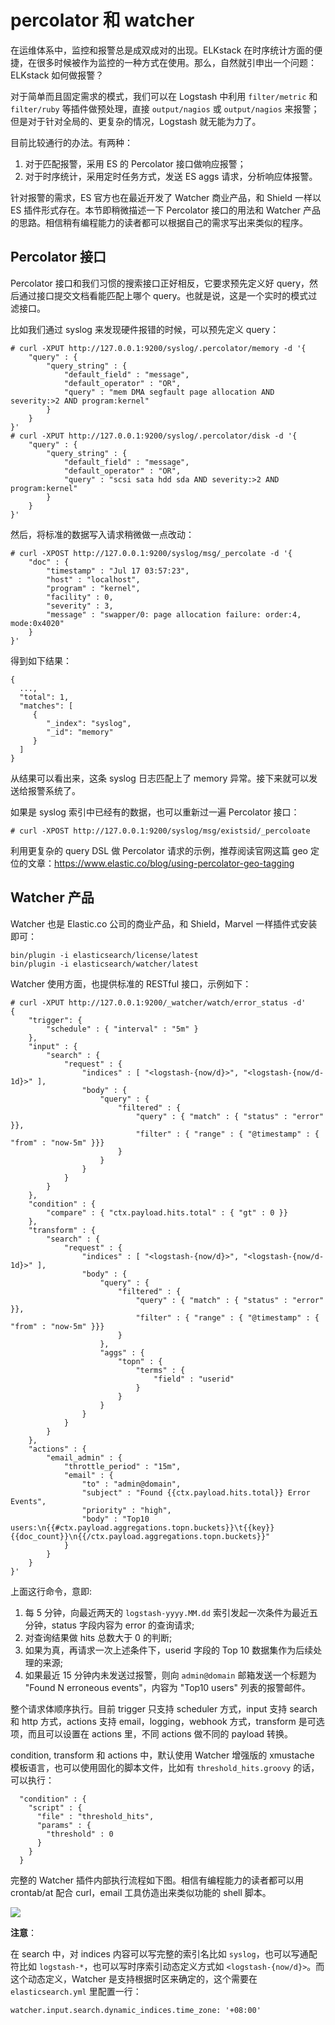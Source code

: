 # percolator 和 watcher

在运维体系中，监控和报警总是成双成对的出现。ELKstack 在时序统计方面的便捷，在很多时候被作为监控的一种方式在使用。那么，自然就引申出一个问题：ELKstack 如何做报警？

对于简单而且固定需求的模式，我们可以在 Logstash 中利用 `filter/metric` 和 `filter/ruby` 等插件做预处理，直接 `output/nagios` 或 `output/nagios` 来报警；但是对于针对全局的、更复杂的情况，Logstash 就无能为力了。

目前比较通行的办法。有两种：

1. 对于匹配报警，采用 ES 的 Percolator 接口做响应报警；
2. 对于时序统计，采用定时任务方式，发送 ES aggs 请求，分析响应体报警。

针对报警的需求，ES 官方也在最近开发了 Watcher 商业产品，和 Shield 一样以 ES 插件形式存在。本节即稍微描述一下 Percolator 接口的用法和 Watcher 产品的思路。相信稍有编程能力的读者都可以根据自己的需求写出来类似的程序。

## Percolator 接口

Percolator 接口和我们习惯的搜索接口正好相反，它要求预先定义好 query，然后通过接口提交文档看能匹配上哪个 query。也就是说，这是一个实时的模式过滤接口。

比如我们通过 syslog 来发现硬件报错的时候，可以预先定义 query：

```
# curl -XPUT http://127.0.0.1:9200/syslog/.percolator/memory -d '{
    "query" : {
        "query_string" : {
            "default_field" : "message",
            "default_operator" : "OR",
            "query" : "mem DMA segfault page allocation AND severity:>2 AND program:kernel"
        }
    }
}'
# curl -XPUT http://127.0.0.1:9200/syslog/.percolator/disk -d '{
    "query" : {
        "query_string" : {
            "default_field" : "message",
            "default_operator" : "OR",
            "query" : "scsi sata hdd sda AND severity:>2 AND program:kernel"
        }
    }
}'
```

然后，将标准的数据写入请求稍微做一点改动：

```
# curl -XPOST http://127.0.0.1:9200/syslog/msg/_percolate -d '{
    "doc" : {
        "timestamp" : "Jul 17 03:57:23",
        "host" : "localhost",
        "program" : "kernel",
        "facility" : 0,
        "severity" : 3,
        "message" : "swapper/0: page allocation failure: order:4, mode:0x4020"
    }
}'
```

得到如下结果：

```
{
  ...,
  "total": 1,
  "matches": [
     {
        "_index": "syslog",
        "_id": "memory"
     }
  ]
}
```

从结果可以看出来，这条 syslog 日志匹配上了 memory 异常。接下来就可以发送给报警系统了。

如果是 syslog 索引中已经有的数据，也可以重新过一遍 Percolator 接口：

```
# curl -XPOST http://127.0.0.1:9200/syslog/msg/existsid/_percoloate
```

利用更复杂的 query DSL 做 Percolator 请求的示例，推荐阅读官网这篇 geo 定位的文章：<https://www.elastic.co/blog/using-percolator-geo-tagging>

## Watcher 产品

Watcher 也是 Elastic.co 公司的商业产品，和 Shield，Marvel 一样插件式安装即可：

```
bin/plugin -i elasticsearch/license/latest
bin/plugin -i elasticsearch/watcher/latest
```

Watcher 使用方面，也提供标准的 RESTful 接口，示例如下：

```
# curl -XPUT http://127.0.0.1:9200/_watcher/watch/error_status -d'
{
    "trigger": {
        "schedule" : { "interval" : "5m" }
    },
    "input" : {
        "search" : {
            "request" : {
                "indices" : [ "<logstash-{now/d}>", "<logstash-{now/d-1d}>" ],
                "body" : {
                    "query" : {
                        "filtered" : {
                            "query" : { "match" : { "status" : "error" }},
                            "filter" : { "range" : { "@timestamp" : { "from" : "now-5m" }}}
                        }
                    }
                }
            }
        }
    },
    "condition" : {
        "compare" : { "ctx.payload.hits.total" : { "gt" : 0 }}
    },
    "transform" : {
        "search" : {
            "request" : {
                "indices" : [ "<logstash-{now/d}>", "<logstash-{now/d-1d}>" ],
                "body" : {
                    "query" : {
                        "filtered" : {
                            "query" : { "match" : { "status" : "error" }},
                            "filter" : { "range" : { "@timestamp" : { "from" : "now-5m" }}}
                        }
                    },
                    "aggs" : {
                        "topn" : {
                            "terms" : {
                                "field" : "userid"
                            }
                        }
                    }
                }
            }
        }
    },
    "actions" : {
        "email_admin" : {
            "throttle_period" : "15m",
            "email" : {
                "to" : "admin@domain",
                "subject" : "Found {{ctx.payload.hits.total}} Error Events",
                "priority" : "high",
                "body" : "Top10 users:\n{{#ctx.payload.aggregations.topn.buckets}}\t{{key}} {{doc_count}}\n{{/ctx.payload.aggregations.topn.buckets}}"
            }
        }
    }
}'
```

上面这行命令，意即:

1. 每 5 分钟，向最近两天的 `logstash-yyyy.MM.dd` 索引发起一次条件为最近五分钟，status 字段内容为 error 的查询请求;
2. 对查询结果做 hits 总数大于 0 的判断;
3. 如果为真，再请求一次上述条件下，userid 字段的 Top 10 数据集作为后续处理的来源;
4. 如果最近 15 分钟内未发送过报警，则向 `admin@domain` 邮箱发送一个标题为 "Found N erroneous events"，内容为 "Top10 users" 列表的报警邮件。

整个请求体顺序执行。目前 trigger 只支持 scheduler 方式，input 支持 search 和 http 方式，actions 支持 email，logging，webhook 方式，transform 是可选项，而且可以设置在 actions 里，不同 actions 做不同的 payload 转换。

condition, transform 和 actions 中，默认使用 Watcher 增强版的 xmustache 模板语言，也可以使用固化的脚本文件，比如有 `threshold_hits.groovy` 的话，可以执行：

```
  "condition" : {
    "script" : {
      "file" : "threshold_hits",
      "params" : {
        "threshold" : 0
      }
    }
  }
```

完整的 Watcher 插件内部执行流程如下图。相信有编程能力的读者都可以用 crontab/at 配合 curl，email 工具仿造出来类似功能的 shell 脚本。

![](https://www.elastic.co/guide/en/watcher/current/images/watch-execution.jpg)

**注意**：

在 search 中，对 indices 内容可以写完整的索引名比如 `syslog`，也可以写通配符比如 `logstash-*`，也可以写时序索引动态定义方式如 `<logstash-{now/d}>`。而这个动态定义，Watcher 是支持根据时区来确定的，这个需要在 `elasticsearch.yml` 里配置一行：

```
watcher.input.search.dynamic_indices.time_zone: '+08:00'
```
